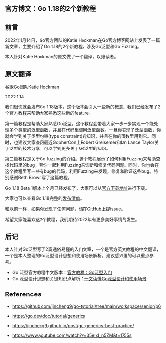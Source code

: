 ## 官方博文：Go 1.18的2个新教程

## 前言

2022年1月14日，Go官方团队的Katie Hockman在Go官方博客网站上发表了一篇新文章，主要介绍了Go 1.18的2个新教程，涉及Go泛型和Go Fuzzing。

本人针对Katie Hockman的原文做了一个翻译，以飨读者。



## 原文翻译

谷歌Go团队Katie Hockman

2022.1.14

我们很快就会发布Go 1.18版本，这个版本会引入一些新的概念。我们已经发布了2个官方教程来帮助大家熟悉这些新的feature。

第一篇教程是帮助大家熟悉Go泛型。这个教程会带着大家一步一步实现一个能处理多个类型的泛型函数，并且在代码里调用泛型函数。一旦你实现了泛型函数，你就会学到关于类型约束(type constraint)的知识，并且在你的函数里用到它。同时，也建议大家查阅最近GopherCon上Robert Greisemer和Ian Lance Taylor关于泛型的技术分享，可以学到更多关于Go泛型的知识。

第二篇教程是关于Go fuzzing的介绍。这个教程展示了如何利用Fuzzing来帮助查找代码里的bug，带你一起利用Fuzzing来诊断和修复代码问题。同时，你也会在这个教程里写一些有bug的代码，利用Fuzzing来发现，修复和验证这些bug。特别感谢Beth Brown写了这篇教程。

Go 1.18 Beta 1版本上个月已经发布了，大家可以从[官方下载地址](https://go.dev/dl/#go1.18beta1)进行下载。

大家也可以查看Go 1.18完整的[发布清单](https://tip.golang.org/doc/go1.18)。

和以前一样，如果你发现了任何问题，请在[GitHub](https://github.com/golang/go/issues/new/choose)上提issue。

希望大家能喜欢这2个教程，我们期待2022年有更多美好事情的发生。



## 后记

本人针对Go泛型写了2篇通俗易懂的入门文章，一个是官方英文教程的中文翻译，一个是本人整理的Go泛型设计思想和使用场景解析，建议感兴趣的可以重点参考。

* Go 泛型官方教程中文版本：[官方教程：Go泛型入门](https://mp.weixin.qq.com/s?__biz=Mzg2MTcwNjc1Mg==&mid=2247483720&idx=1&sn=57ec4877dfd364a59deacf1e74a4fb66&chksm=ce124e27f965c731432dcc89d1e0563cf84baaef482eaa068a91bee61f10cf85b433923b83b4&token=802267677&lang=zh_CN#rd)
* Go 泛型设计思想和关键知识点解析：[一文读懂Go泛型设计和使用场景](https://mp.weixin.qq.com/s?__biz=Mzg2MTcwNjc1Mg==&mid=2247483731&idx=1&sn=b2258b28e2f3c16b065a5a1b22c15b0d&chksm=ce124e3cf965c72a6a22e0ed15deda8238567407bbd7157a79753fc8b605727ab2153009493c&token=802267677&lang=zh_CN#rd)



## References

* https://github.com/jincheng9/go-tutorial/tree/main/workspace/senior/p6

* https://go.dev/doc/tutorial/generics
* https://jincheng9.github.io/post/go-generics-best-practice/

* https://www.youtube.com/watch?v=35eIxI_n5ZM&t=1755s















